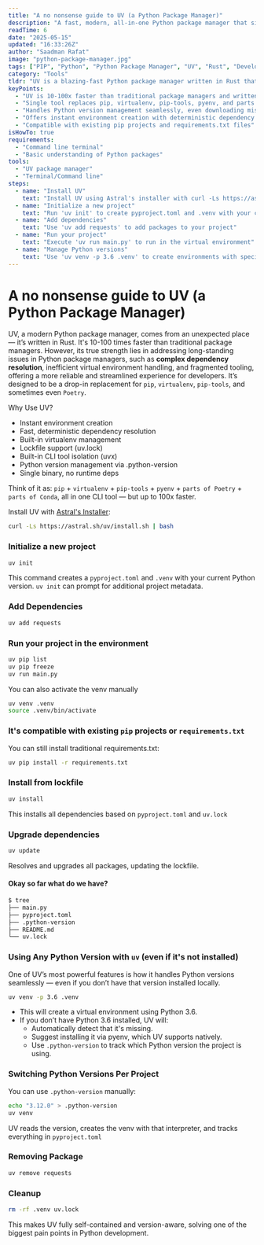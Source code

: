 ```yaml
---
title: "A no nonsense guide to UV (a Python Package Manager)"
description: "A fast, modern, all-in-one Python package manager that simplifies dependency management, environments, and Python versions."
readTime: 6
date: "2025-05-15"
updated: "16:33:26Z"
author: "Saadman Rafat"
image: "python-package-manager.jpg"
tags: ["PIP", "Python", "Python Package Manager", "UV", "Rust", "Development Tools", "tutorial", "guide"]
category: "Tools"
tldr: "UV is a blazing-fast Python package manager written in Rust that combines pip, virtualenv, pip-tools, and pyenv into one tool, offering 10-100x speed improvements."
keyPoints:
  - "UV is 10-100x faster than traditional package managers and written in Rust"
  - "Single tool replaces pip, virtualenv, pip-tools, pyenv, and parts of Poetry/Conda"
  - "Handles Python version management seamlessly, even downloading missing versions"
  - "Offers instant environment creation with deterministic dependency resolution"
  - "Compatible with existing pip projects and requirements.txt files"
isHowTo: true
requirements:
  - "Command line terminal"
  - "Basic understanding of Python packages"
tools:
  - "UV package manager"
  - "Terminal/Command line"
steps:
  - name: "Install UV"
    text: "Install UV using Astral's installer with curl -Ls https://astral.sh/uv/install.sh | bash"
  - name: "Initialize a new project"
    text: "Run 'uv init' to create pyproject.toml and .venv with your current Python version"
  - name: "Add dependencies"
    text: "Use 'uv add requests' to add packages to your project"
  - name: "Run your project"
    text: "Execute 'uv run main.py' to run in the virtual environment"
  - name: "Manage Python versions"
    text: "Use 'uv venv -p 3.6 .venv' to create environments with specific Python versions"
---
```


# A no nonsense guide to UV (a Python Package Manager)

UV, a modern Python package manager, comes from an unexpected place — it’s written in Rust. It's 
10-100 times faster than traditional package managers. However, its true strength lies in addressing
long-standing issues in Python package managers, such as **complex dependency resolution**, inefficient 
virtual environment handling, and fragmented tooling, offering a more reliable and streamlined experience 
for developers. It’s designed to be a drop-in replacement for `pip`, `virtualenv`, `pip-tools`, and sometimes 
even `Poetry`.

Why Use UV?
* Instant environment creation
* Fast, deterministic dependency resolution
* Built-in virtualenv management
* Lockfile support (uv.lock)
* Built-in CLI tool isolation (uvx)
* Python version management via .python-version
* Single binary, no runtime deps

Think of it as: 
`pip` + `virtualenv` + `pip-tools` + `pyenv` + `parts of Poetry` + `parts of Conda`, all in one CLI tool 
— but up to 100x faster.


Install UV with [Astral's Installer](https://github.com/astral-sh/uv#installation):
```bash
curl -Ls https://astral.sh/uv/install.sh | bash
```

### Initialize a new project
```bash
uv init
```
This command creates a `pyproject.toml` and `.venv` with your current Python version. `uv init`
can prompt for additional project metadata.

### Add Dependencies
```bash
uv add requests
```
### Run your project in the environment

```bash
uv pip list
uv pip freeze
uv run main.py
```
You can also activate the venv manually

```bash
uv venv .venv  
source .venv/bin/activate
```
### It's compatible with existing `pip` projects or `requirements.txt`

You can still install traditional requirements.txt:
```bash
uv pip install -r requirements.txt
```

### Install from lockfile

```bash
uv install
```
This installs all dependencies based on `pyproject.toml` and `uv.lock`

### Upgrade dependencies
```bash
uv update
```
Resolves and upgrades all packages, updating the lockfile.

#### Okay so far what do we have?

```bash
$ tree
├── main.py
├── pyproject.toml
├── .python-version
├── README.md
└── uv.lock
```

### Using Any Python Version with `uv` (even if it's not installed)
One of UV’s most powerful features is how it handles Python versions seamlessly — even if you 
don’t have that version installed locally.

```bash
uv venv -p 3.6 .venv
```

* This will create a virtual environment using Python 3.6.
* If you don’t have Python 3.6 installed, UV will:
    * Automatically detect that it's missing.
    * Suggest installing it via pyenv, which UV supports natively.
    * Use `.python-version` to track which Python version the project is using.

### Switching Python Versions Per Project

You can use `.python-version` manually:

```bash
echo "3.12.0" > .python-version
uv venv
```
UV reads the version, creates the venv with that interpreter, and tracks everything in 
`pyproject.toml`

### Removing Package
```bash
uv remove requests 
```

### Cleanup
```bash
rm -rf .venv uv.lock
```

This makes UV fully self-contained and version-aware, solving one of the biggest pain points in Python development.
